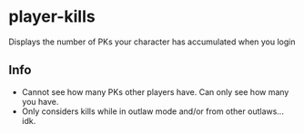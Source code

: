 # player-kills
Displays the number of PKs your character has accumulated when you login

## Info
- Cannot see how many PKs other players have. Can only see how many you have.
- Only considers kills while in outlaw mode and/or from other outlaws... idk.